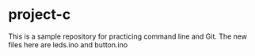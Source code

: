 # project-c
This is a sample repository for practicing command line and Git. 
The new files here are leds.ino and button.ino
